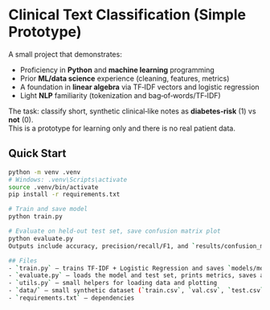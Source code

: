 
# Clinical Text Classification (Simple Prototype)

A small project that demonstrates:
- Proficiency in **Python** and **machine learning** programming
- Prior **ML/data science** experience (cleaning, features, metrics)
- A foundation in **linear algebra** via TF‑IDF vectors and logistic regression
- Light **NLP** familiarity (tokenization and bag‑of‑words/TF‑IDF)

The task: classify short, synthetic clinical‑like notes as **diabetes‑risk** (1) vs **not** (0).  
This is a prototype for learning only and there is no real patient data.

## Quick Start
```bash
python -m venv .venv
# Windows: .venv\Scripts\activate
source .venv/bin/activate
pip install -r requirements.txt

# Train and save model
python train.py

# Evaluate on held‑out test set, save confusion matrix plot
python evaluate.py
Outputs include accuracy, precision/recall/F1, and `results/confusion_matrix.png`.

## Files
- `train.py` — trains TF‑IDF + Logistic Regression and saves `models/model.joblib`
- `evaluate.py` — loads the model and test set, prints metrics, saves a plot
- `utils.py` — small helpers for loading data and plotting
- `data/` — small synthetic dataset (`train.csv`, `val.csv`, `test.csv`)
- `requirements.txt` — dependencies

